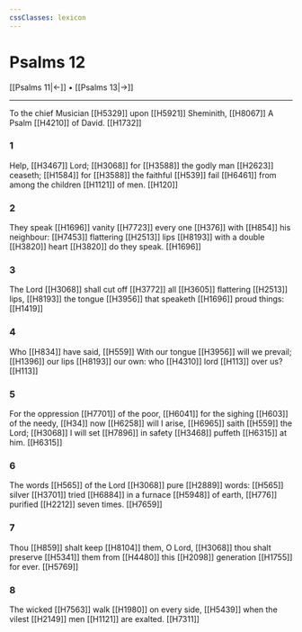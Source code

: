 ```yaml
---
cssClasses: lexicon
---
```

# Psalms 12

[[Psalms 11|←]] • [[Psalms 13|→]]

---

To the chief Musician [[H5329]] upon [[H5921]] Sheminith, [[H8067]] A Psalm [[H4210]] of David. [[H1732]]

### 1
Help, [[H3467]] Lord; [[H3068]] for [[H3588]] the godly man [[H2623]] ceaseth; [[H1584]] for [[H3588]] the faithful [[H539]] fail [[H6461]] from among the children [[H1121]] of men. [[H120]]

### 2
They speak [[H1696]] vanity [[H7723]] every one [[H376]] with [[H854]] his neighbour: [[H7453]] flattering [[H2513]] lips [[H8193]] with a double [[H3820]] heart [[H3820]] do they speak. [[H1696]]

### 3
The Lord [[H3068]] shall cut off [[H3772]] all [[H3605]] flattering [[H2513]] lips, [[H8193]] the tongue [[H3956]] that speaketh [[H1696]] proud things: [[H1419]]

### 4
Who [[H834]] have said, [[H559]] With our tongue [[H3956]] will we prevail; [[H1396]] our lips [[H8193]] our own: who [[H4310]] lord [[H113]] over us? [[H113]]

### 5
For the oppression [[H7701]] of the poor, [[H6041]] for the sighing [[H603]] of the needy, [[H34]] now [[H6258]] will I arise, [[H6965]] saith [[H559]] the Lord; [[H3068]] I will set [[H7896]] in safety [[H3468]] puffeth [[H6315]] at him. [[H6315]]

### 6
The words [[H565]] of the Lord [[H3068]] pure [[H2889]] words: [[H565]] silver [[H3701]] tried [[H6884]] in a furnace [[H5948]] of earth, [[H776]] purified [[H2212]] seven times. [[H7659]]

### 7
Thou [[H859]] shalt keep [[H8104]] them, O Lord, [[H3068]] thou shalt preserve [[H5341]] them from [[H4480]] this [[H2098]] generation [[H1755]] for ever. [[H5769]]

### 8
The wicked [[H7563]] walk [[H1980]] on every side, [[H5439]] when the vilest [[H2149]] men [[H1121]] are exalted. [[H7311]]